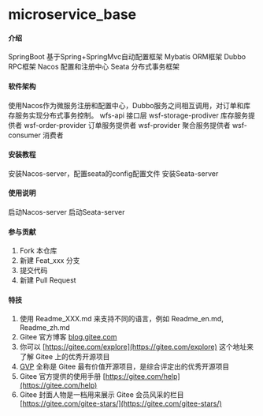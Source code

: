# microservice_base

#### 介绍
SpringBoot 基于Spring+SpringMvc自动配置框架
Mybatis ORM框架
Dubbo RPC框架
Nacos 配置和注册中心
Seata 分布式事务框架

#### 软件架构
使用Nacos作为微服务注册和配置中心，Dubbo服务之间相互调用，对订单和库存服务实现分布式事务控制。
wfs-api 接口层
wsf-storage-prodiver 库存服务提供者
wsf-order-provider   订单服务提供者
wsf-provider         聚合服务提供者
wsf-consumer		 消费者

#### 安装教程

安装Nacos-server，配置seata的config配置文件
安装Seata-server

#### 使用说明

启动Nacos-server
启动Seata-server

#### 参与贡献

1.  Fork 本仓库
2.  新建 Feat_xxx 分支
3.  提交代码
4.  新建 Pull Request


#### 特技

1.  使用 Readme\_XXX.md 来支持不同的语言，例如 Readme\_en.md, Readme\_zh.md
2.  Gitee 官方博客 [blog.gitee.com](https://blog.gitee.com)
3.  你可以 [https://gitee.com/explore](https://gitee.com/explore) 这个地址来了解 Gitee 上的优秀开源项目
4.  [GVP](https://gitee.com/gvp) 全称是 Gitee 最有价值开源项目，是综合评定出的优秀开源项目
5.  Gitee 官方提供的使用手册 [https://gitee.com/help](https://gitee.com/help)
6.  Gitee 封面人物是一档用来展示 Gitee 会员风采的栏目 [https://gitee.com/gitee-stars/](https://gitee.com/gitee-stars/)

